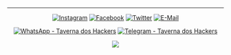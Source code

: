 <hr>

<p align="center">
    <a href="https://www.instagram.com/ygorsimoesme"><img alt="Instagram" src="https://img.shields.io/badge/Instagram-grey?style=flat-square&logo=instagram"/><a/>
    <a href="https://www.facebook.com/ygorsimoesme"><img alt="Facebook" src="https://img.shields.io/badge/Facebook-grey?style=flat-square&logo=facebook"/><a/>
    <a href="https://twitter.com/ygorsimoesme"><img alt="Twitter" src="https://img.shields.io/badge/Twitter-grey?style=flat-square&logo=twitter"/><a/>
    <a href="mailto:contato.ygorsimoes@gmail.com"><img alt="E-Mail" src="https://img.shields.io/badge/E--Mail-grey?style=flat-square&logo=gmail"/><a/>
    <p align="center">
        <a href="https://chat.whatsapp.com/F4qgcO7nC7s0gFtIngm65I"><img alt="WhatsApp - Taverna dos Hackers" src="https://img.shields.io/badge/WhatsApp-Taverna Dos Hackers-brightgreen?style=for-the-badge&logo=whatsapp"/><a/>
        <a href="https://t.me/joinchat/GzqGiYBPyEAJELJx"><img alt="Telegram - Taverna dos Hackers" src="https://img.shields.io/badge/Telegram-Taverna Dos Hackers-blue?style=for-the-badge&logo=telegram"/><a/>
    </p>
</p>

<div align="center">
    <img src="https://imgur.com/rilHVxA.png">
</div>
